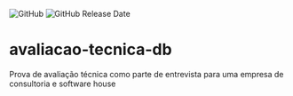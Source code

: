 ![GitHub](https://img.shields.io/github/license/dropbox/dropbox-sdk-java)
![GitHub Release Date](https://img.shields.io/github/release-date/dropbox/dropbox-sdk-java)
# avaliacao-tecnica-db
Prova de avaliação técnica como parte de entrevista para uma empresa de consultoria e software house

